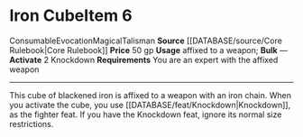 ﻿---
actions: '[two-actions]'
id: '218'
item_category: Consumables
item_subcategory: Talismans
level: '6'
name: Iron Cube
price: 50 gp
rarity: Common
requirement: You are an expert with the affixed weapon
school: Evocation
source: '[[DATABASE/source/Core Rulebook|Core Rulebook]]'
subcategory: consumable/talisman
trait:
- '[[DATABASE/trait/Consumable|Consumable]]'
- '[[DATABASE/trait/Evocation|Evocation]]'
- '[[DATABASE/trait/Magical|Magical]]'
- '[[DATABASE/trait/Talisman|Talisman]]'
type: Item
usage: affixed to a weapon

---
# Iron Cube<span class="item-type">Item 6</span>

<span class="item-trait">Consumable</span><span class="item-trait">Evocation</span><span class="item-trait">Magical</span><span class="item-trait">Talisman</span>
**Source** [[DATABASE/source/Core Rulebook|Core Rulebook]] 
**Price** 50 gp
**Usage** affixed to a weapon; **Bulk** —
**Activate** <span class="action-icon">2</span> Knockdown **Requirements** You are an expert with the affixed weapon

---
This cube of blackened iron is affixed to a weapon with an iron chain. When you activate the cube, you use [[DATABASE/feat/Knockdown|Knockdown]], as the fighter feat.
 If you have the Knockdown feat, ignore its normal size restrictions.
